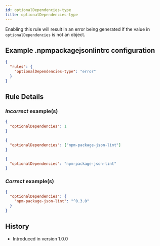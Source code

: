 ```yaml
---
id: optionalDependencies-type
title: optionalDependencies-type
---
```


Enabling this rule will result in an error being generated if the value in `optionalDependencies` is not an object.

## Example .npmpackagejsonlintrc configuration

```json
{
  "rules": {
    "optionalDependencies-type": "error"
  }
}
```

## Rule Details

### *Incorrect* example(s)

```json
{
  "optionalDependencies": 1
}
```

```json
{
  "optionalDependencies": ["npm-package-json-lint"]
}
```

```json
{
  "optionalDependencies": "npm-package-json-lint"
}
```

### *Correct* example(s)

```json
{
  "optionalDependencies": {
    "npm-package-json-lint": "^0.3.0"
  }
}
```

## History

* Introduced in version 1.0.0
